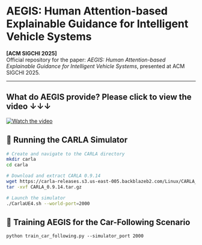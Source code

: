 # AEGIS: Human Attention-based Explainable Guidance for Intelligent Vehicle Systems

**[ACM SIGCHI 2025]**  
Official repository for the paper: *AEGIS: Human Attention-based Explainable Guidance for Intelligent Vehicle Systems*, presented at ACM SIGCHI 2025.

---

## What do AEGIS provide? Please click to view the video &#x2193;&#x2193;&#x2193;

[![Watch the video](assets/thumbnail.png)](https://www.youtube.com/watch?v=RiyZsicPuQ0)


## 🚗 Running the CARLA Simulator

```bash
# Create and navigate to the CARLA directory
mkdir carla
cd carla

# Download and extract CARLA 0.9.14
wget https://carla-releases.s3.us-east-005.backblazeb2.com/Linux/CARLA_0.9.14.tar.gz
tar -xvf CARLA_0.9.14.tar.gz

# Launch the simulator
./CarlaUE4.sh --world-port=2000
```

## 🧠 Training AEGIS for the Car-Following Scenario
```
python train_car_following.py --simulator_port 2000
```
